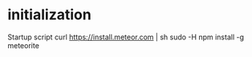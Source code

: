 initialization
==============

Startup script
curl https://install.meteor.com | sh
sudo -H npm install -g meteorite
